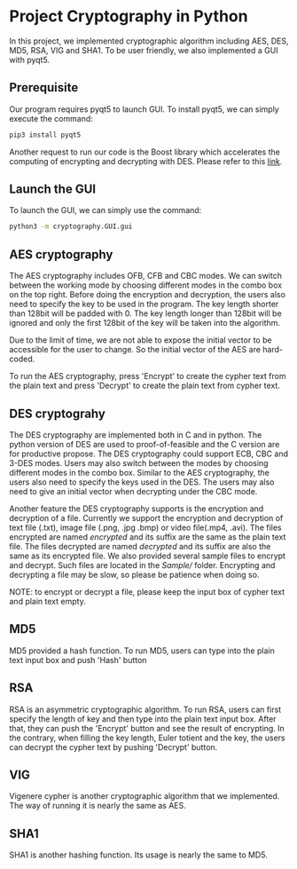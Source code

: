 # Project Cryptography in Python

In this project, we implemented cryptographic algorithm including AES, DES, MD5, RSA, VIG and SHA1. To be user friendly, we also implemented a GUI with pyqt5.

## Prerequisite

Our program requires pyqt5 to launch GUI. To install pyqt5, we can simply execute the command:

```bash
pip3 install pyqt5
```

Another request to run our code is the Boost library which accelerates the computing of encrypting and decrypting with DES. Please refer to this [link](https://www.ibm.com/support/knowledgecenter/en/SSWTQQ_1.0.0/com.ibm.swg.ba.cognos.trade_analytics.1.0.0.doc/t_trd_installboost.html).

## Launch the GUI

To launch the GUI, we can simply use the command:

```bash
python3 -m cryptography.GUI.gui
```



## AES cryptography

The AES cryptography includes OFB, CFB and CBC modes. We can switch between the working mode by choosing different modes in the combo box on the top right. Before doing the encryption and decryption, the users also need to specify the key to be used in the program. The key length shorter than 128bit will be padded with 0. The key length longer than 128bit will be ignored and only the first 128bit of the key will be taken into the algorithm.

Due to the limit of time, we are not able to expose the initial vector to be accessible for the user to change. So the initial vector of the AES are hard-coded.

To run the AES cryptography, press 'Encrypt' to create the cypher text from the plain text and press 'Decrypt' to create the plain text from cypher text.

## DES cryptograhy

The DES cryptography are implemented both in C and in python. The python version of DES are used to proof-of-feasible and the C version are for productive propose. The DES cryptography could support ECB, CBC and 3-DES modes. Users may also switch between the modes by choosing different modes in the combo box. Similar to the AES cryptography, the users also need to specify the keys used in the DES. The users may also need to give an initial vector when decrypting under the CBC mode. 

Another feature the DES cryptography supports is the encryption and decryption of a file. Currently we support the encryption and decryption of text file (.txt), image file (.png, .jpg .bmp) or video file(.mp4, .avi). The files encrypted are named _encrypted_ and its suffix are the same as the plain text file. The files decrypted are named _decrypted_ and its suffix are also the same as its encrypted file. We also provided several sample files to encrypt and decrypt. Such files are located in the _Sample/_ folder. Encrypting and decrypting a file may be slow, so please be patience when doing so.

NOTE: to encrypt or decrypt a file, please keep the input box of cypher text and plain text empty. 

## MD5 

MD5 provided a hash function. To run MD5, users can type into the plain text input box and push 'Hash' button

## RSA

RSA is an asymmetric cryptographic algorithm. To run RSA, users can first specify the length of key and then  type into the plain text input box. After that, they can push the 'Encrypt' button and see the result of encrypting. In the contrary, when filling the key length, Euler totient and the key, the users can decrypt the cypher text by pushing 'Decrypt' button.

## VIG

Vigenere cypher is another cryptographic algorithm that we implemented. The way of running it is nearly the same as AES.

## SHA1

SHA1 is another hashing function. Its usage is nearly the same to MD5.
